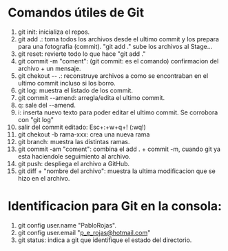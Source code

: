 
# Comandos útiles de Git

1. git init: inicializa el repos.
2. git add .: toma todos los archivos desde el ultimo commit y los prepara para una fotografia (commit). "git add ." sube los archivos al Stage...
3. git reset: revierte todo lo que hace "git add ."
4. git commit -m "coment": (git commit: es el comando) confirmacion del archivo + un mensaje.
5. git chekout -- .: reconstruye archivos a como se encontraban en el ultimo commit incluso si los borro.
6. git log: muestra el listado de los commit.
7. git commit --amend: arregla/edita el ultimo commit.
8.  q: sale del --amend.
9.  i: inserta nuevo texto para poder editar el ultimo commit. Se corrobora con "git log"
10. salir del commit editado: Esc+:+w+q+! (:wq!)
11. git chekout -b rama-xxx: crea una nueva rama
12. git branch: muestra las distintas ramas.
13. git commit -am "coment": combina el add . + commit -m, cuando git ya esta haciendole seguimiento al archivo.
14. git push: despliega el archivo a GitHub. 
15. git diff + "nombre del archivo": muestra la ultima modificacion que se hizo en el archivo.

# Identificacion para Git en la consola:

1. git config user.name "PabloRojas".
2. git config user.email "p_e_rojas@hotmail.com"
2. git status: indica a git que identifique el estado del directorio.

